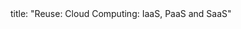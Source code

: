 <frontmatter>
title: "Reuse: Cloud Computing: IaaS, PaaS and SaaS"
</frontmatter>

<include src="unit-inPage-asFlat.md" boilerplate />
